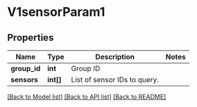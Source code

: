 # V1sensorParam1

## Properties
Name | Type | Description | Notes
------------ | ------------- | ------------- | -------------
**group_id** | **int** | Group ID | 
**sensors** | **int[]** | List of sensor IDs to query. | 

[[Back to Model list]](../README.md#documentation-for-models) [[Back to API list]](../README.md#documentation-for-api-endpoints) [[Back to README]](../README.md)


